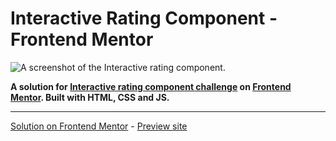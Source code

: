 # Interactive Rating Component - Frontend Mentor

![A screenshot of the Interactive rating component.](https://westt.s-ul.eu/lf4B4XeD)

**A solution for [Interactive rating component challenge](https://www.frontendmentor.io/challenges/interactive-rating-component-koxpeBUmI) on [Frontend Mentor](https://www.frontendmentor.io/). Built with HTML, CSS and JS.**

---

[Solution on Frontend Mentor](https://www.frontendmentor.io/solutions/interactive-rating-component-html-css-js-9TahWZ-qut) - [Preview site](https://westtle.github.io/interactive-rating-component/)